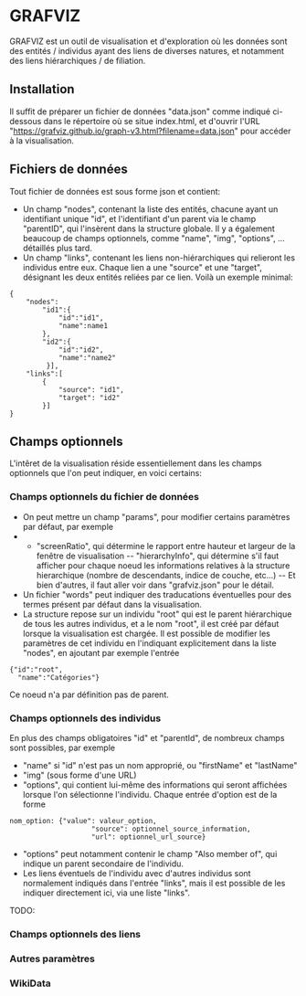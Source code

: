 # GRAFVIZ

GRAFVIZ est un outil de visualisation et d'exploration où les données sont des entités / individus ayant des liens de diverses natures, et notamment des liens hiérarchiques / de filiation. 

## Installation

Il suffit de préparer un fichier de données "data.json" comme indiqué ci-dessous dans le répertoire où se situe index.html, et d'ouvrir l'URL
"https://grafviz.github.io/graph-v3.html?filename=data.json" pour accéder à la visualisation.

## Fichiers de données

Tout fichier de données est sous forme json et contient:
 - Un champ "nodes", contenant la liste des entités, chacune ayant un identifiant unique "id", 
 et l'identifiant d'un parent via le champ "parentID", qui l'insèrent dans la structure globale. 
 Il y a également beaucoup de champs optionnels, comme "name", "img", "options", ... détaillés plus tard.
 - Un champ "links", contenant les liens non-hiérarchiques qui relieront les individus entre eux. 
 Chaque lien a une "source" et une "target", désignant les deux entités reliées par ce lien. Voilà un exemple minimal:

``` 
{
    "nodes":
        "id1":{
            "id":"id1",
            "name":name1
        },
        "id2":{
            "id":"id2",
            "name":"name2"
         }],
    "links":[
        {
            "source": "id1",
            "target": "id2"
        }]
}
``` 

## Champs optionnels

L'intêret de la visualisation réside essentiellement dans les champs optionnels que l'on peut indiquer, en voici certains:

### Champs optionnels du fichier de données

- On peut mettre un champ "params", pour modifier certains paramètres par défaut, par exemple 
- - "screenRatio", qui détermine le rapport entre hauteur et 
largeur de la fenêtre de visualisation
-- "hierarchyInfo", qui détermine s'il faut afficher pour chaque noeud les informations relatives à la structure hierarchique (nombre de descendants, 
indice de couche, etc...)
-- Et bien d'autres, il faut aller voir dans "grafviz.json" pour le détail.
- Un fichier "words" peut indiquer des traducations éventuelles pour des termes présent par défaut dans la visualisation.
- La structure repose sur un individu "root" qui est le parent hiérarchique de tous les autres individus, et a le nom "root", il est créé par 
défaut lorsque la visualisation est chargée. Il est possible de modifier les paramètres de cet individu en l'indiquant explicitement dans la liste
"nodes", en ajoutant par exemple l'entrée 
```
{"id":"root",
  "name":"Catégories"}
  ```
  Ce noeud n'a par définition pas de parent.

### Champs optionnels des individus

En plus des champs obligatoires "id" et "parentId", de nombreux champs sont possibles, par exemple 
- "name" si "id" n'est pas un nom approprié, ou "firstName" et "lastName"
- "img" (sous forme d'une URL)
- "options", qui contient lui-même des informations qui seront affichées lorsque l'on sélectionne l'individu. Chaque entrée d'option est de la forme
```
nom_option: {"value": valeur_option, 
                    "source": optionnel_source_information,
                    "url": optionnel_url_source}
```
- "options" peut notamment contenir le champ "Also member of", qui indique un parent secondaire de l'individu.
- Les liens éventuels de l'individu avec d'autres individus sont normalement indiqués dans l'entrée "links", mais il est possible de les indiquer directement ici, via une liste "links".


TODO:

### Champs optionnels des liens

### Autres paramètres

### WikiData
